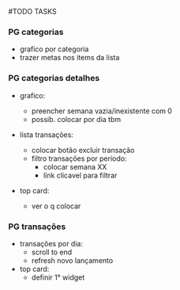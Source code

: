 #TODO TASKS

### PG categorias

- grafico por categoria
- trazer metas nos items da lista

### PG categorias detalhes

- grafico:
    - preencher semana vazia/inexistente com 0
    - possib. colocar por dia tbm

- lista transações:
    - colocar botão excluir transação
    - filtro transações por período:
        - colocar semana XX
        - link clicavel para filtrar

- top card:
    - ver o q colocar

### PG transações

- transações por dia:
    - scroll to end
    - refresh novo lançamento
- top card:
    - definir 1° widget